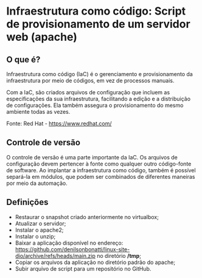 # Infraestrutura como código: Script de provisionamento de um servidor web (apache)

## **O que é?**

Infraestrutura como código (IaC) é o gerenciamento e provisionamento da infraestrutura por meio de códigos, em vez de processos manuais.

Com a IaC, são criados arquivos de configuração que incluem as especificações da sua infraestrutura, facilitando a edição e a distribuição de configurações. Ela também assegura o provisionamento do mesmo ambiente todas as vezes.

Fonte: Red Hat - https://www.redhat.com/

## **Controle de versão**

O controle de versão é uma parte importante da IaC. Os arquivos de configuração devem pertencer à fonte como qualquer outro código-fonte de software. Ao implantar a infraestrutura como código, também é possível separá-la em módulos, que podem ser combinados de diferentes maneiras por meio da automação.

## **Definições**

- Restaurar o snapshot criado anteriormente no virtualbox;
- Atualizar o servidor;
- Instalar o apache2;
- Instalar o unzip;
- Baixar a aplicação disponível no endereço: https://github.com/denilsonbonatti/linux-site-dio/archive/refs/heads/main.zip no diretório **/tmp**;
- Copiar os arquivos da aplicação no diretório padrão do apache;
- Subir arquivo de script para um repositório no GitHub.